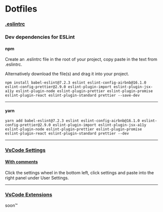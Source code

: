 # Dotfiles




### [.eslintrc](.eslintrc)
### Dev dependencies for ESLint
#### npm
Create an .eslintrc file in the root of your project, copy paste in the text from .eslintrc.

Alternatively download the file(s) and drag it into your project.
```
npm install babel-eslint@7.2.3 eslint eslint-config-airbnb@16.1.0 eslint-config-prettier@2.9.0 eslint-plugin-import eslint-plugin-jsx-a11y eslint-plugin-node eslint-plugin-prettier eslint-plugin-promise eslint-plugin-react eslint-plugin-standard prettier --save-dev
```
___
#### yarn
```
yarn add babel-eslint@7.2.3 eslint eslint-config-airbnb@16.1.0 eslint-config-prettier@2.9.0 eslint-plugin-import eslint-plugin-jsx-a11y eslint-plugin-node eslint-plugin-prettier eslint-plugin-promise eslint-plugin-react eslint-plugin-standard prettier --dev
```

___

### [VsCode Settings](VsCode.txt)
#### [With comments](VSCodeWithComments.txt)

Click the settings wheel in the bottom left, click settings and paste into the right panel under User Settings.


___


### [VsCode Extensions](VsCode.txt)
soon™